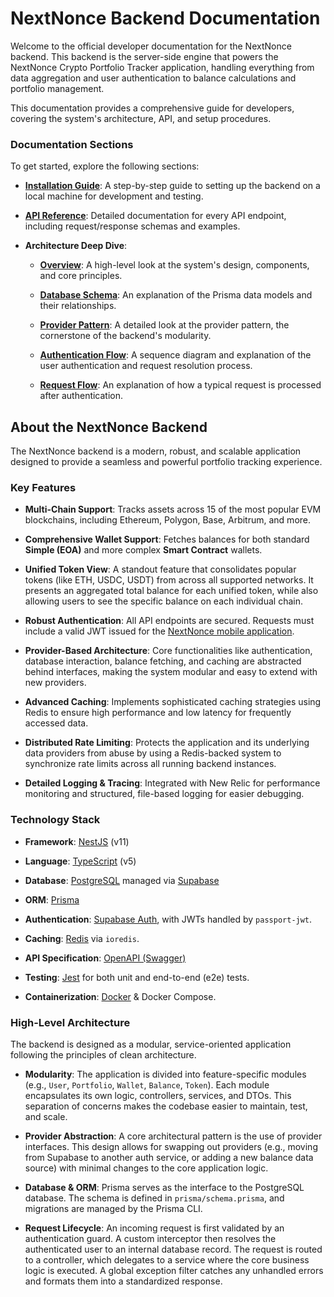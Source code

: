 # NextNonce Backend Documentation

Welcome to the official developer documentation for the NextNonce backend. This backend is the server-side engine that powers the NextNonce Crypto Portfolio Tracker application, handling everything from data aggregation and user authentication to balance calculations and portfolio management.

This documentation provides a comprehensive guide for developers, covering the system's architecture, API, and setup procedures.

### Documentation Sections

To get started, explore the following sections:

- [**Installation Guide**](./installation.md "null"): A step-by-step guide to setting up the backend on a local machine for development and testing.
    
- [**API Reference**](./reference.md "null"): Detailed documentation for every API endpoint, including request/response schemas and examples.
    
- **Architecture Deep Dive**:
    
    - [**Overview**](./architecture/overview.md "null"): A high-level look at the system's design, components, and core principles.
        
    - [**Database Schema**](./architecture/database-schema.md "null"): An explanation of the Prisma data models and their relationships.
        
    - [**Provider Pattern**](./architecture/providers.md "null"): A detailed look at the provider pattern, the cornerstone of the backend's modularity.
        
    - [**Authentication Flow**](./architecture/auth.md "null"): A sequence diagram and explanation of the user authentication and request resolution process.
        
    - [**Request Flow**](./architecture/request-flow.md "null"): An explanation of how a typical request is processed after authentication.
        

## About the NextNonce Backend

The NextNonce backend is a modern, robust, and scalable application designed to provide a seamless and powerful portfolio tracking experience.

### Key Features

- **Multi-Chain Support**: Tracks assets across 15 of the most popular EVM blockchains, including Ethereum, Polygon, Base, Arbitrum, and more.
    
- **Comprehensive Wallet Support**: Fetches balances for both standard **Simple (EOA)** and more complex **Smart Contract** wallets.
    
- **Unified Token View**: A standout feature that consolidates popular tokens (like ETH, USDC, USDT) from across all supported networks. It presents an aggregated total balance for each unified token, while also allowing users to see the specific balance on each individual chain.
    
- **Robust Authentication**: All API endpoints are secured. Requests must include a valid JWT issued for the [NextNonce mobile application](https://github.com/NextNonce/Mobile "null").
    
- **Provider-Based Architecture**: Core functionalities like authentication, database interaction, balance fetching, and caching are abstracted behind interfaces, making the system modular and easy to extend with new providers.
    
- **Advanced Caching**: Implements sophisticated caching strategies using Redis to ensure high performance and low latency for frequently accessed data.
    
- **Distributed Rate Limiting**: Protects the application and its underlying data providers from abuse by using a Redis-backed system to synchronize rate limits across all running backend instances.
    
- **Detailed Logging & Tracing**: Integrated with New Relic for performance monitoring and structured, file-based logging for easier debugging.
    

### Technology Stack

- **Framework**: [NestJS](https://nestjs.com/ "null") (v11)
    
- **Language**: [TypeScript](https://www.typescriptlang.org/ "null") (v5)
    
- **Database**: [PostgreSQL](https://www.postgresql.org/ "null") managed via [Supabase](https://supabase.com/ "null")
    
- **ORM**: [Prisma](https://www.prisma.io/ "null")
    
- **Authentication**: [Supabase Auth](https://supabase.com/auth "null"), with JWTs handled by `passport-jwt`.
    
- **Caching**: [Redis](https://redis.io/ "null") via `ioredis`.
    
- **API Specification**: [OpenAPI (Swagger)](https://swagger.io/ "null")
    
- **Testing**: [Jest](https://jestjs.io/ "null") for both unit and end-to-end (e2e) tests.
    
- **Containerization**: [Docker](https://www.docker.com/ "null") & Docker Compose.
    

### High-Level Architecture

The backend is designed as a modular, service-oriented application following the principles of clean architecture.

- **Modularity**: The application is divided into feature-specific modules (e.g., `User`, `Portfolio`, `Wallet`, `Balance`, `Token`). Each module encapsulates its own logic, controllers, services, and DTOs. This separation of concerns makes the codebase easier to maintain, test, and scale.
    
- **Provider Abstraction**: A core architectural pattern is the use of provider interfaces. This design allows for swapping out providers (e.g., moving from Supabase to another auth service, or adding a new balance data source) with minimal changes to the core application logic.
    
- **Database & ORM**: Prisma serves as the interface to the PostgreSQL database. The schema is defined in `prisma/schema.prisma`, and migrations are managed by the Prisma CLI.
    
- **Request Lifecycle**: An incoming request is first validated by an authentication guard. A custom interceptor then resolves the authenticated user to an internal database record. The request is routed to a controller, which delegates to a service where the core business logic is executed. A global exception filter catches any unhandled errors and formats them into a standardized response.
